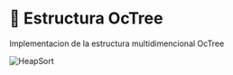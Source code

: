 # :file_folder: Estructura OcTree

Implementacion de la estructura multidimencional OcTree

 ![HeapSort]() 